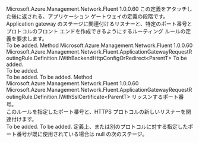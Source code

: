 <Type Name="IWithFrontendPort&lt;ParentT&gt;" FullName="Microsoft.Azure.Management.Network.Fluent.ApplicationGatewayRequestRoutingRule.Definition.IWithFrontendPort&lt;ParentT&gt;">
  <TypeSignature Language="C#" Value="public interface IWithFrontendPort&lt;ParentT&gt;" />
  <TypeSignature Language="ILAsm" Value=".class public interface auto ansi abstract IWithFrontendPort`1&lt;ParentT&gt;" />
  <TypeSignature Language="DocId" Value="T:Microsoft.Azure.Management.Network.Fluent.ApplicationGatewayRequestRoutingRule.Definition.IWithFrontendPort`1" />
  <TypeSignature Language="VB.NET" Value="Public Interface IWithFrontendPort(Of ParentT)" />
  <TypeSignature Language="F#" Value="type IWithFrontendPort&lt;'ParentT&gt; = interface" />
  <AssemblyInfo>
    <AssemblyName>Microsoft.Azure.Management.Network.Fluent</AssemblyName>
    <AssemblyVersion>1.0.0.60</AssemblyVersion>
  </AssemblyInfo>
  <TypeParameters>
    <TypeParameter Name="ParentT" />
  </TypeParameters>
  <Interfaces />
  <Docs>
    <typeparam name="ParentT">この定義をアタッチした後に返される、アプリケーション ゲートウェイの定義の段階です。</typeparam>
    <summary>
            Application gateway のステージに関連付けるリスナーと、特定のポート番号とプロトコルのフロント エンドを作成できるようにするルーティング ルールの定義を要求します。
            </summary>
    <remarks>To be added.</remarks>
  </Docs>
  <Members>
    <Member MemberName="FromFrontendHttpPort">
      <MemberSignature Language="C#" Value="public Microsoft.Azure.Management.Network.Fluent.ApplicationGatewayRequestRoutingRule.Definition.IWithBackendHttpConfigOrRedirect&lt;ParentT&gt; FromFrontendHttpPort (int portNumber);" />
      <MemberSignature Language="ILAsm" Value=".method public hidebysig newslot virtual instance class Microsoft.Azure.Management.Network.Fluent.ApplicationGatewayRequestRoutingRule.Definition.IWithBackendHttpConfigOrRedirect`1&lt;!ParentT&gt; FromFrontendHttpPort(int32 portNumber) cil managed" />
      <MemberSignature Language="DocId" Value="M:Microsoft.Azure.Management.Network.Fluent.ApplicationGatewayRequestRoutingRule.Definition.IWithFrontendPort`1.FromFrontendHttpPort(System.Int32)" />
      <MemberSignature Language="VB.NET" Value="Public Function FromFrontendHttpPort (portNumber As Integer) As IWithBackendHttpConfigOrRedirect(Of ParentT)" />
      <MemberSignature Language="F#" Value="abstract member FromFrontendHttpPort : int -&gt; Microsoft.Azure.Management.Network.Fluent.ApplicationGatewayRequestRoutingRule.Definition.IWithBackendHttpConfigOrRedirect&lt;'ParentT&gt;" Usage="iWithFrontendPort.FromFrontendHttpPort portNumber" />
      <MemberType>Method</MemberType>
      <AssemblyInfo>
        <AssemblyName>Microsoft.Azure.Management.Network.Fluent</AssemblyName>
        <AssemblyVersion>1.0.0.60</AssemblyVersion>
      </AssemblyInfo>
      <ReturnValue>
        <ReturnType>Microsoft.Azure.Management.Network.Fluent.ApplicationGatewayRequestRoutingRule.Definition.IWithBackendHttpConfigOrRedirect&lt;ParentT&gt;</ReturnType>
      </ReturnValue>
      <Parameters>
        <Parameter Name="portNumber" Type="System.Int32" />
      </Parameters>
      <Docs>
        <param name="portNumber">To be added.</param>
        <summary>To be added.</summary>
        <returns>To be added.</returns>
        <remarks>To be added.</remarks>
      </Docs>
    </Member>
    <Member MemberName="FromFrontendHttpsPort">
      <MemberSignature Language="C#" Value="public Microsoft.Azure.Management.Network.Fluent.ApplicationGatewayRequestRoutingRule.Definition.IWithSslCertificate&lt;ParentT&gt; FromFrontendHttpsPort (int portNumber);" />
      <MemberSignature Language="ILAsm" Value=".method public hidebysig newslot virtual instance class Microsoft.Azure.Management.Network.Fluent.ApplicationGatewayRequestRoutingRule.Definition.IWithSslCertificate`1&lt;!ParentT&gt; FromFrontendHttpsPort(int32 portNumber) cil managed" />
      <MemberSignature Language="DocId" Value="M:Microsoft.Azure.Management.Network.Fluent.ApplicationGatewayRequestRoutingRule.Definition.IWithFrontendPort`1.FromFrontendHttpsPort(System.Int32)" />
      <MemberSignature Language="VB.NET" Value="Public Function FromFrontendHttpsPort (portNumber As Integer) As IWithSslCertificate(Of ParentT)" />
      <MemberSignature Language="F#" Value="abstract member FromFrontendHttpsPort : int -&gt; Microsoft.Azure.Management.Network.Fluent.ApplicationGatewayRequestRoutingRule.Definition.IWithSslCertificate&lt;'ParentT&gt;" Usage="iWithFrontendPort.FromFrontendHttpsPort portNumber" />
      <MemberType>Method</MemberType>
      <AssemblyInfo>
        <AssemblyName>Microsoft.Azure.Management.Network.Fluent</AssemblyName>
        <AssemblyVersion>1.0.0.60</AssemblyVersion>
      </AssemblyInfo>
      <ReturnValue>
        <ReturnType>Microsoft.Azure.Management.Network.Fluent.ApplicationGatewayRequestRoutingRule.Definition.IWithSslCertificate&lt;ParentT&gt;</ReturnType>
      </ReturnValue>
      <Parameters>
        <Parameter Name="portNumber" Type="System.Int32" />
      </Parameters>
      <Docs>
        <param name="portNumber">リッスンするポート番号。</param>
        <summary>
            このルールを指定したポート番号と、HTTPS プロトコルの新しいリスナーを関連付けます。
            </summary>
        <returns>To be added.</returns>
        <remarks>To be added.</remarks>
        <return>定義上、または別のプロトコルに対する指定したポート番号が既に使用されている場合は null の次のステージ。</return>
      </Docs>
    </Member>
  </Members>
</Type>